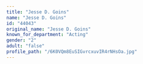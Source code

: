 ```yaml
---
title: "Jesse D. Goins"
name: "Jesse D. Goins"
id: "44043"
original_name: "Jesse D. Goins"
known_for_department: "Acting"
gender: "2"
adult: "false"
profile_path: "/6K0VQm8EuSIGvrcxuvIR4rNHsOa.jpg"
---
```

